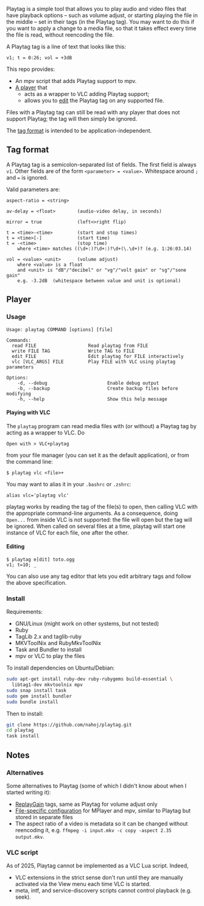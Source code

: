 Playtag is a simple tool that allows you to play audio and video files that 
have playback options – such as volume adjust, or starting playing the file in 
the middle – set in their tags (in the Playtag tag). You may want to do this if 
you want to apply a change to a media file, so that it takes effect every time 
the file is read, without reencoding the file.

A Playtag tag is a line of text that looks like this:

    v1; t = 0:26; vol = +3dB

This repo provides:
* An mpv script that adds Playtag support to mpv.
* [A player](#player) that
  * acts as a wrapper to VLC adding Playtag support;
  * allows you to [edit](#editing) the Playtag tag on any supported file.

Files with a Playtag tag can still be read with any player that does not support 
Playtag; the tag will then simply be ignored.

The [tag format](#tag-format) is intended to be application-independent.


## Tag format

A Playtag tag is a semicolon-separated list of fields. The first field is 
always `v1`. Other fields are of the form `<parameter> = <value>`. Whitespace 
around `;` and `=` is ignored.

Valid parameters are:

    aspect-ratio = <string>

    av-delay = <float>        (audio-video delay, in seconds)

    mirror = true             (left<>right flip)

    t = <time>-<time>         (start and stop times)
    t = <time>[-]             (start time)
    t = -<time>               (stop time)
        where <time> matches ((\d+:)?\d+:)?\d+(\.\d+)? (e.g. 1:26:03.14)

    vol = <value> <unit>      (volume adjust)
        where <value> is a float
        and <unit> is "dB"/"decibel" or "vg"/"volt gain" or "sg"/"sone gain"
        e.g. -3.2dB  (whitespace between value and unit is optional)


## Player
### Usage

```
Usage: playtag COMMAND [options] [file]

Commands:
  read FILE                   Read playtag from FILE
  write FILE TAG              Write TAG to FILE
  edit FILE                   Edit playtag for FILE interactively
  vlc [VLC_ARGS] FILE         Play FILE with VLC using playtag parameters

Options:
    -d, --debug                      Enable debug output
    -b, --backup                     Create backup files before modifying
    -h, --help                       Show this help message
```

#### Playing with VLC

The `playtag` program can read media files with (or without) a Playtag tag by acting as a 
wrapper to VLC. Do

    Open with > VLC+playtag

from your file manager (you can set it as the default application), or from the 
command line:

    $ playtag vlc <file>+

You may want to alias it in your `.bashrc` or `.zshrc`:

    alias vlc='playtag vlc'

playtag works by reading the tag of the file(s) to open, then calling VLC 
with the appropriate command-line arguments. As a consequence, doing 
`Open...` from inside VLC is not supported: the file will open but the 
tag will be ignored. When called on several files at a time, playtag will start 
one instance of VLC for each file, one after the other.


#### Editing

    $ playtag e[dit] toto.ogg
    v1; t=10; _

You can also use any tag editor that lets you edit arbitrary tags and follow 
the above specification.


### Install

Requirements:

* GNU/Linux (might work on other systems, but not tested)
* Ruby
* TagLib 2.x and taglib-ruby
* MKVToolNix and RubyMkvToolNix
* Task and Bundler to install
* mpv or VLC to play the files

To install dependencies on Ubuntu/Debian:

```bash
sudo apt-get install ruby-dev ruby-rubygems build-essential \
  libtag1-dev mkvtoolnix mpv
sudo snap install task
sudo gem install bundler
sudo bundle install
```

Then to install:

```bash
git clone https://github.com/nahoj/playtag.git
cd playtag
task install
```


## Notes
### Alternatives

Some alternatives to Playtag (some of which I didn't know about when I started
writing it):

* [ReplayGain](https://en.wikipedia.org/wiki/ReplayGain) tags, same as Playtag
  for volume adjust only
* [File-specific
  configuration](https://mpv.io/manual/master/#file-specific-configuration-files)
  for MPlayer and mpv, similar to Playtag but stored in separate files
* The aspect ratio of a video is metadata so it can be changed without
  reencoding it, e.g. `ffmpeg -i input.mkv -c copy -aspect 2.35 output.mkv`.

### VLC script

As of 2025, Playtag cannot be implemented as a VLC Lua script. Indeed,

- VLC extensions in the strict sense don't run until they are manually
  activated via the View menu each time VLC is started.
- meta, intf, and service-discovery scripts cannot control playback
  (e.g. seek).
